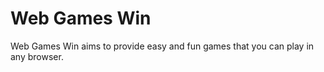# Web Games Win

Web Games Win aims to provide easy and fun games that you can play in any browser.
